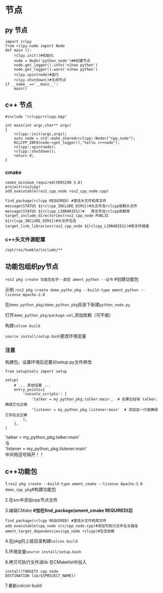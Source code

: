 #   节点
## py 节点
    import rclpy
    from rclpy.node import Node
    def main ():
        rclpy.init()#初始化
        node = Node('python_node')##创建节点
        node.get_logger().info('nihao python')
        node.get_logger().warn('nihao python')
        rclpy.spin(node)#运行
        rclpy.shutdown()#关闭节点
    if __name__=='__main__':
        main()

## c++ 节点
    #include "rclcpp/rclcpp.hpp"

    int main(int argc,char** argv)
    {
        rclcpp::init(argc,argv);
        auto node = std::make_shared<rclcpp::Node>("cpp_node");
        RCLCPP_INFO(node->get_logger(),"hello c++node");
        rclcpp::spin(node);
        rclcpp::shutdown();
        return 0;
    }
### cmake
    cmake_minimum_required(VERSION 3.8)
    project(ros2cpp)
    add_executable(ros2_cpp_node ros2_cpp_node.cpp)

    find_package(rclcpp REQUIRED) #查找头文件和库文件
    message(STATUS ${rclcpp_INCLUDE_DIRS})#头文件及rclcpp依赖头文件
    message(STATUS ${rclcpp_LIBRARIES})#   库文件及rclcpp依赖库
    target_include_directories(ros2_cpp_node PUBLIC ${rclcpp_INCLUDE_DIRS})#头文件包含
    target_link_libraries(ros2_cpp_node ${rclcpp_LIBRARIES})#库文件链接
###  c++头文件源配置
    /opt/ros/humble/include/**
## 功能包组织py节点
`ros2 pkg create 功能包名字--类型 ament_python --证书` #创建功能包

示例 `ros2 pkg create demo_pythn_pkg --build-type ament_python --license Apache-2.0`

在`demo_python_pkg/demo_python_pkg`目录下新建`python_node.py`

打开`demo_python_pkg/package.xml`,添加依赖（可不做）

构建`colcon build`

`source install/setup.bash`更改环境变量
### 注意
构建包，设置环境后还要对setup.py文件修改

    from setuptools import setup

    setup(
        # ... 其他设置 ...
        entry_points={
            'console_scripts': [
                'talker = my_python_pkg.talker:main',  # 如果已经有 talker，确保它也正确
                'listener = my_python_pkg.listener:main'  # 添加这一行或确保它存在且正确
            ],
        },
    )
'talker = my_python_pkg.talker:main'  
与  
'listener = my_python_pkg.listener:main'  
中间用逗号隔开！！
## c++功能包
1.`ros2 pkg create --build-type ament_cmake --license Apache-2.0 demo_cpp_pkg`#构建功能包  

2.在src中添加cpp节点文件

3.编辑CMake **#加在find_package(ament_cmake REQUIRED)后**

    find_package(rclcpp REQUIRED) #查找头文件和库文件
    add_executable(cpp_node src/cpp_node.cpp)#添加可执行文件名与路径
    ament_target_dependencies(cpp_node rclcpp)#包含依赖

4.在pkg的上级目录构建`colcon build`

5.环境变量`source install/setup.bash`

6.拷贝可执行文件进lib 在CMakelist中加入

    install(TARGETS cpp_node 
    DESTINATION lib/${PROJECT_NAME})

7.重新colcon build

